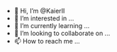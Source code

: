 - 👋 Hi, I’m @KaierII
- 👀 I’m interested in ...
- 🌱 I’m currently learning ...
- 💞️ I’m looking to collaborate on ...
- 📫 How to reach me ...

<!---
KaierII/KaierII is a ✨ special ✨ repository because its `README.md` (this file) appears on your GitHub profile.
You can click the Preview link to take a look at your changes.
--->
